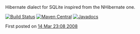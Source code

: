 Hibernate dialect for SQLite inspired from the NHibernate one.

[![Build Status](https://github.com/gwenn/sqlite-dialect/workflows/Java%20CI/badge.svg)](https://github.com/gwenn/sqlite-dialect/actions)
[![Maven Central](https://img.shields.io/maven-central/v/com.github.gwenn/sqlite-dialect.svg?label=Maven%20Central)](https://search.maven.org/search?q=g:%22com.github.gwenn%22%20AND%20a:%22sqlite-dialect%22)
[![Javadocs](https://www.javadoc.io/badge/com.github.gwenn/sqlite-dialect.svg)](https://www.javadoc.io/doc/com.github.gwenn/sqlite-dialect)

First posted on [14 Mar 23:08 2008](http://permalink.gmane.org/gmane.comp.db.sqlite.jdbc/637)
